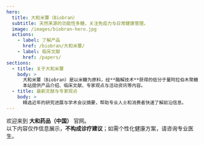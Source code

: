 ```yaml
---
hero:
  title: 大和米蕈（Biobran）
  subtitle: 天然来源的功能性多糖，关注免疫力与日常健康管理。
  image: /images/biobran-hero.jpg
  actions:
    - label: 了解产品
      href: /biobran/大和米蕈/
    - label: 临床文献
      href: /papers/
sections:
  - title: 关于大和米蕈
    body: >
      大和米蕈（Biobran）是以米糠为原料，经**酶解技术**获得的低分子量阿拉伯木聚糖复合物，相关研究关注其免疫支持等方向。
      本站提供产品介绍、临床文献、专家观点与活动资讯等内容。
  - title: 最新文献与专家观点
    body: >
      精选近年的研究进展与学术会议摘要，帮助专业人士和消费者快速了解前沿信息。
---
```


欢迎来到 **大和药品（中国）** 官网。  
以下内容仅作信息展示，**不构成诊疗建议**；如需个性化健康方案，请咨询专业医生。
